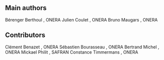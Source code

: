 Main authors
------------

Bérenger Berthoul <berenger dot berthoul at onera dot fr>, ONERA
Julien Coulet <julien dot coulet at onera dot fr>, ONERA
Bruno Maugars <bruno dot maugars at onera dot fr>, ONERA


Contributors
-----------
Clément Benazet <clement dot benazet at onera dot fr>, ONERA
Sébastien Bourasseau <sebastien dot bourasseau at onera dot fr>, ONERA
Bertrand Michel <bertrand dot michel at onera dot fr>, ONERA
Mickael Philit <mickael dot philit at safrangroup dot com>, SAFRAN
Constance Timmermans <constance dot timmermans at onera dot fr>, ONERA
